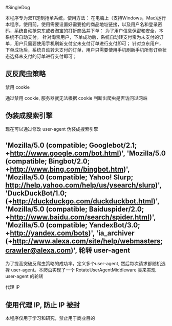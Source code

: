 #SingleDog

本程序专为双11定制抢单系统，使用方法：
在电脑上（支持Windows，Mac)运行本程序，使用前，使用需要设置好需要抢的商品地址链接，以及用户名和登录密码，系统自动抢京东或者淘宝的打折商品并下单：
为了用户信息保密和安全，本系统不自动支付。
针对淘宝用户，下单成功后，系统自动转支付宝为未支付的订单，用户只需要使用手机刷新支付宝未支付订单进行支付即可；
针对京东用户，下单成功后，系统自动转未支付的订单，用户只需要使用手机刷新手机所有订单状态选择未支付的订单进行支付即可；

反反爬虫策略
----------------------------------------------------------------------------------
禁用 cookie

通过禁用 cookie, 服务器就无法根据 cookie 判断出爬虫是否访问过网站

伪装成搜索引擎
---------------------------------------------------------------------------------
现在可以通过修改 user-agent 伪装成搜索引擎

'Mozilla/5.0 (compatible; Googlebot/2.1; +http://www.google.com/bot.html)',
'Mozilla/5.0 (compatible; Bingbot/2.0; +http://www.bing.com/bingbot.htm)',
'Mozilla/5.0 (compatible; Yahoo! Slurp; http://help.yahoo.com/help/us/ysearch/slurp)',
'DuckDuckBot/1.0; (+http://duckduckgo.com/duckduckbot.html)',
'Mozilla/5.0 (compatible; Baiduspider/2.0; +http://www.baidu.com/search/spider.html)',
'Mozilla/5.0 (compatible; YandexBot/3.0; +http://yandex.com/bots)',
'ia_archiver (+http://www.alexa.com/site/help/webmasters; crawler@alexa.com)',
轮转 user-agent
-------------------------------------------------------------------------------
为了提高突破反爬虫策略的成功率，定义多个user-agent, 然后每次请求都随机选择 user-agent。本爬虫实现了一个 RotateUserAgentMiddleware 类来实现 user-agent 的轮转

代理 IP

使用代理 IP, 防止 IP 被封
----------------------------------------------------------------------------
本程序仅用于学习和研究，禁止用于商业目的
